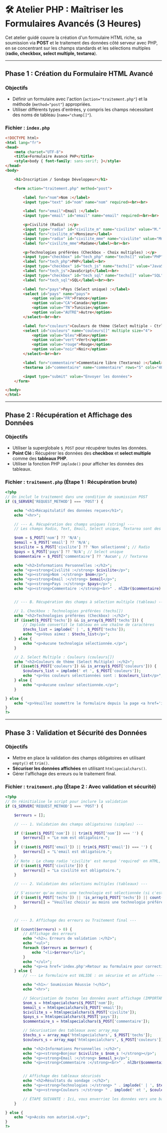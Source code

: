# 🛠️ Atelier PHP : Maîtriser les Formulaires Avancés (3 Heures)

Cet atelier guidé couvre la création d'un formulaire HTML riche, sa soumission via **POST** et le traitement des données côté serveur avec PHP, en se concentrant sur les champs standards et les sélections multiples (**radio, checkbox, select multiple, textarea**).

---

## Phase 1 : Création du Formulaire HTML Avancé

### Objectifs
* Définir un formulaire avec l'action (`action="traitement.php"`) et la méthode (`method="post"`) appropriées.
* Utiliser différents types d'entrées, y compris les champs nécessitant des noms de tableau (`name="champ[]"`).

### Fichier : `index.php`

```html
<!DOCTYPE html>
<html lang="fr">
<head>
    <meta charset="UTF-8">
    <title>Formulaire Avancé PHP</title>
    <style>body { font-family: sans-serif; }</style>
</head>
<body>

    <h1>Inscription / Sondage Développeur</h1>

    <form action="traitement.php" method="post">

        <label for="nom">Nom :</label>
        <input type="text" id="nom" name="nom" required><br><br>

        <label for="email">Email :</label>
        <input type="email" id="email" name="email" required><br><br>

        <p>Civilité (Radio) :</p>
        <input type="radio" id="civilite_m" name="civilite" value="M." required>
        <label for="civilite_m">Monsieur</label>
        <input type="radio" id="civilite_mme" name="civilite" value="Mme">
        <label for="civilite_mme">Madame</label><br><br>

        <p>Technologies préférées (Checkbox - Choix multiples) :</p>
        <input type="checkbox" id="tech_php" name="techs[]" value="PHP">
        <label for="tech_php">PHP</label><br>
        <input type="checkbox" id="tech_js" name="techs[]" value="JavaScript">
        <label for="tech_js">JavaScript</label><br>
        <input type="checkbox" id="tech_sql" name="techs[]" value="SQL">
        <label for="tech_sql">SQL</label><br><br>

        <label for="pays">Pays (Select unique) :</label>
        <select id="pays" name="pays">
            <option value="FR">France</option>
            <option value="CA">Canada</option>
            <option value="TN">Tunisie</option>
            <option value="AUTRE">Autre</option>
        </select><br><br>

        <label for="couleurs">Couleurs de thème (Select multiple - Ctrl/Cmd + Clic) :</label>
        <select id="couleurs" name="couleurs[]" multiple size="4">
            <option value="bleu">Bleu</option>
            <option value="vert">Vert</option>
            <option value="rouge">Rouge</option>
            <option value="noir">Noir</option>
        </select><br><br>

        <label for="commentaire">Commentaire libre (Textarea) :</label><br>
        <textarea id="commentaire" name="commentaire" rows="5" cols="40"></textarea><br><br>

        <input type="submit" value="Envoyer les données">
    </form>

</body>
</html>
````

-----

## Phase 2 : Récupération et Affichage des Données

### Objectifs

  * Utiliser la superglobale `$_POST` pour récupérer toutes les données.
  * **Point Clé :** Récupérer les données des **checkbox** et **select multiple** comme des **tableaux PHP**.
  * Utiliser la fonction PHP `implode()` pour afficher les données des tableaux.

### Fichier : `traitement.php` (Étape 1 : Récupération brute)

```php
<?php
// On inclut le traitement dans une condition de soumission POST
if ($_SERVER['REQUEST_METHOD'] === 'POST') {

    echo "<h1>Récapitulatif des données reçues</h1>";
    echo "<hr>";

    // --- A. Récupération des champs uniques (string) ---
    // Les champs Radio, Text, Email, Select unique, Textarea sont des chaînes.

    $nom = $_POST['nom'] ?? 'N/A';
    $email = $_POST['email'] ?? 'N/A';
    $civilite = $_POST['civilite'] ?? 'Non sélectionné'; // Radio
    $pays = $_POST['pays'] ?? 'N/A'; // Select unique
    $commentaire = $_POST['commentaire'] ?? 'Aucun'; // Textarea

    echo "<h2>Informations Personnelles :</h2>";
    echo "<p><strong>Civilité :</strong> $civilite</p>";
    echo "<p><strong>Nom :</strong> $nom</p>";
    echo "<p><strong>Email :</strong> $email</p>";
    echo "<p><strong>Pays :</strong> $pays</p>";
    echo "<p><strong>Commentaire :</strong><br>" . nl2br($commentaire) . "</p>";


    // --- B. Récupération des champs à sélection multiple (tableau) ---

    // 1. Checkbox : Technologies préférées (techs[])
    echo "<h2>Technologies préférées (Checkbox) :</h2>";
    if (isset($_POST['techs']) && is_array($_POST['techs'])) {
        // Implode convertit le tableau en une chaîne de caractères
        $techs_list = implode(' | ', $_POST['techs']);
        echo "<p>Vous aimez : $techs_list</p>";
    } else {
        echo "<p>Aucune technologie sélectionnée.</p>";
    }

    // 2. Select Multiple : Couleurs (couleurs[])
    echo "<h2>Couleurs de thème (Select Multiple) :</h2>";
    if (isset($_POST['couleurs']) && is_array($_POST['couleurs'])) {
        $couleurs_list = implode(' et ', $_POST['couleurs']);
        echo "<p>Vos couleurs sélectionnées sont : $couleurs_list</p>";
    } else {
        echo "<p>Aucune couleur sélectionnée.</p>";
    }

} else {
    echo "<p>Veuillez soumettre le formulaire depuis la page <a href='index.php'>d'accueil</a>.</p>";
}
?>
```

-----

## Phase 3 : Validation et Sécurité des Données

### Objectifs

  * Mettre en place la validation des champs obligatoires en utilisant `empty()` et `trim()`.
  * **Sécuriser les données affichées** en utilisant `htmlspecialchars()`.
  * Gérer l'affichage des erreurs ou le traitement final.

### Fichier : `traitement.php` (Étape 2 : Avec validation et sécurité)

```php
<?php
// On réinitialise le script pour inclure la validation
if ($_SERVER['REQUEST_METHOD'] === 'POST') {

    $erreurs = [];

    // --- 1. Validation des champs obligatoires (simples) ---

    if (!isset($_POST['nom']) || trim($_POST['nom']) === '') {
        $erreurs[] = "Le nom est obligatoire.";
    }
    if (!isset($_POST['email']) || trim($_POST['email']) === '') {
        $erreurs[] = "L'email est obligatoire.";
    }
    // Note : Le champ radio 'civilite' est marqué 'required' en HTML, mais une vérification server-side est recommandée.
    if (!isset($_POST['civilite'])) {
        $erreurs[] = "La civilité est obligatoire.";
    }

    // --- 2. Validation des sélections multiples (tableaux) ---

    // S'assurer qu'au moins une technologie est sélectionnée (si c'est obligatoire)
    if (!isset($_POST['techs']) || !is_array($_POST['techs']) || count($_POST['techs']) === 0) {
        $erreurs[] = "Veuillez choisir au moins une technologie préférée.";
    }


    // --- 3. Affichage des erreurs ou Traitement final ---

    if (count($erreurs) > 0) {
        // Affichage des erreurs
        echo "<h2>⚠️ Erreurs de validation :</h2>";
        echo "<ul>";
        foreach ($erreurs as $erreur) {
            echo "<li>$erreur</li>";
        }
        echo "</ul>";
        echo "<p><a href='index.php'>Retour au formulaire pour correction</a></p>";
    } else {
        // --- Le formulaire est VALIDE : on sécurise et on affiche ---

        echo "<h1>✅ Soumission Réussie !</h1>";
        echo "<hr>";

        // Sécurisation de toutes les données avant affichage (IMPORTANT)
        $nom_s = htmlspecialchars($_POST['nom']);
        $email_s = htmlspecialchars($_POST['email']);
        $civilite_s = htmlspecialchars($_POST['civilite']);
        $pays_s = htmlspecialchars($_POST['pays']);
        $commentaire_s = htmlspecialchars($_POST['commentaire']);

        // Sécurisation des tableaux avec array_map
        $techs_s = array_map('htmlspecialchars', $_POST['techs']);
        $couleurs_s = array_map('htmlspecialchars', $_POST['couleurs']);

        echo "<h2>Informations Personnelles :</h2>";
        echo "<p><strong>Bonjour $civilite_s $nom_s !</strong></p>";
        echo "<p><strong>Email :</strong> $email_s</p>";
        echo "<p><strong>Commentaire :</strong><br>" . nl2br($commentaire_s) . "</p>";


        // Affichage des tableaux sécurisés
        echo "<h2>Résultats du sondage :</h2>";
        echo "<p><strong>Technologies :</strong> " . implode(' | ', $techs_s) . "</p>";
        echo "<p><strong>Couleurs :</strong> " . implode(' et ', $couleurs_s) . "</p>";

        // ÉTAPE SUIVANTE : Ici, vous enverriez les données vers une base de données ou un email.
    }

} else {
    echo "<p>Accès non autorisé.</p>";
}
?>
```

```
```